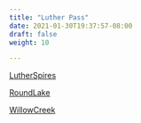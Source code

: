 ```yaml
---
title: "Luther Pass"
date: 2021-01-30T19:37:57-08:00
draft: false
weight: 10

---
```


<a target="_blank" href="/xmeyers/maps/LutherSpires.pdf">LutherSpires</a> 

<a target="_blank" href="/xmeyers/maps/RoundLake.pdf">RoundLake</a> 

<a target="_blank" href="/xmeyers/maps/WillowCreek.pdf">WillowCreek</a> 


